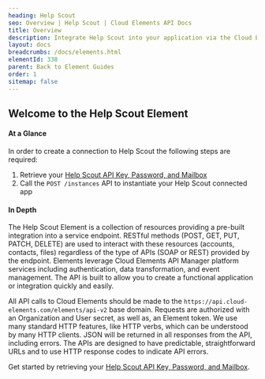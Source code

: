 ```yaml
---
heading: Help Scout
seo: Overview | Help Scout | Cloud Elements API Docs
title: Overview
description: Integrate Help Scout into your application via the Cloud Elements APIs.
layout: docs
breadcrumbs: /docs/elements.html
elementId: 338
parent: Back to Element Guides
order: 1
sitemap: false
---
```


## Welcome to the Help Scout Element


#### At a Glance

In order to create a connection to Help Scout the following steps are required:

1. Retrieve your [Help Scout API Key, Password, and Mailbox](helpscout-create-instance.html)
2. Call the `POST /instances` API to instantiate your Help Scout connected app

#### In Depth

The Help Scout Element is a collection of resources providing a pre-built integration into a service endpoint. RESTful methods (POST, GET, PUT, PATCH, DELETE) are used to interact with these resources (accounts, contacts, files) regardless of the type of APIs (SOAP or REST) provided by the endpoint. Elements leverage Cloud Elements API Manager platform services including authentication, data transformation, and event management.  The API is built to allow you to create a functional application or integration quickly and easily.

All API calls to Cloud Elements should be made to the `https://api.cloud-elements.com/elements/api-v2` base domain. Requests are authorized with an Organization and User secret, as well as, an Element token.  We use many standard HTTP features, like HTTP verbs, which can be understood by many HTTP clients. JSON will be returned in all responses from the API, including errors. The APIs are designed to have predictable, straightforward URLs and to use HTTP response codes to indicate API errors.

Get started by retrieving your [Help Scout API Key, Password, and Mailbox](helpscout-endpoint-setup.html).
